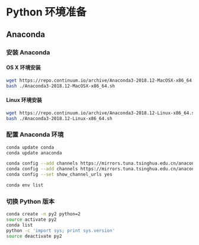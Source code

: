 # Python 环境准备

## Anaconda

### 安装 Anaconda

#### OS X 环境安装

```bash
wget https://repo.continuum.io/archive/Anaconda3-2018.12-MacOSX-x86_64.sh
bash ./Anaconda3-2018.12-MacOSX-x86_64.sh
```

#### Linux 环境安装

```bash
wget https://repo.continuum.io/archive/Anaconda3-2018.12-Linux-x86_64.sh
bash ./Anaconda3-2018.12-Linux-x86_64.sh
```

### 配置 Anaconda 环境

```bash
conda update conda
conda update anaconda

conda config --add channels https://mirrors.tuna.tsinghua.edu.cn/anaconda/pkgs/free/
conda config --add channels https://mirrors.tuna.tsinghua.edu.cn/anaconda/pkgs/main/
conda config --set show_channel_urls yes

conda env list
```

### 切换 Python 版本

```bash
conda create -n py2 python=2
source activate py2
conda list
python -c 'import sys; print sys.version'
source deactivate py2
```